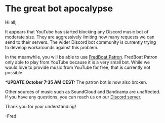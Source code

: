 # The great bot apocalypse

Hi all,

It appears that YouTube has started blocking any Discord music bot of moderate size. They are aggressively limiting how many requests we can send to their servers. The wider Discord bot community is currently trying to develop workarounds against this problem.

In the meanwhile, you will be able to use [FredBoat Patron](https://www.patreon.com/fredboat). FredBoat Patron only able to play from YouTube because it is a very small bot. While we would love to provide music from YouTube for free, that is currently not possible.

***UPDATE October 7:35 AM CEST:** The patron bot is now also broken.

Other sources of music such as SoundCloud and Bandcamp are unaffected. If you have any questions, you can reach us on our [Discord server](https://discord.gg/cgPFW4q).

Thank you for your understanding!

-Fred
